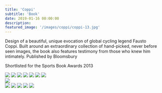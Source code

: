 ```yaml
---
title: 'Coppi'
subtitle: 'Book'
date: 2019-01-16 00:00:00
description:
featured_image: '/images/coppi/coppi-13.jpg'
---
```


Design of a beautiful, unique evocation of global cycling legend Fausto Coppi. Built around an extraordinary collection of hand-picked, never before seen images, the book also features testimony from those who knew him intimately. Published by Bloomsbury

Shortlisted for the Sports Book Awards 2013

<img src="{{site.baseurl}}/images/coppi/coppi-01.jpg">

<img src="{{site.baseurl}}/images/coppi/coppi-02.jpg">

<img src="{{site.baseurl}}/images/coppi/coppi-03.jpg">

<img src="{{site.baseurl}}/images/coppi/coppi-04.jpg">

<img src="{{site.baseurl}}/images/coppi/coppi-09.jpg">

<img src="{{site.baseurl}}/images/coppi/coppi-05.jpg">

<img src="{{site.baseurl}}/images/coppi/coppi-06.jpg">

<div class="bleed"><img src="{{site.baseurl}}/images/coppi/coppi-13.jpg"></div>

<img src="{{site.baseurl}}/images/coppi/coppi-10.jpg">

<img src="{{site.baseurl}}/images/coppi/coppi-07.jpg">

<img src="{{site.baseurl}}/images/coppi/coppi-08.jpg">

<img src="{{site.baseurl}}/images/coppi/coppi-11.jpg">

<img src="{{site.baseurl}}/images/coppi/coppi-12.jpg">